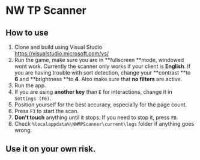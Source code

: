 # NW TP Scanner

## How to use

1. Clone and build using Visual Studio https://visualstudio.microsoft.com/vs/
2. Run the game, make sure you are in **fullscreen **mode, windowed wont work.  Currently the scanner only works if your client is **English**. If you are having trouble with sort detection, change your **contrast **to **6** and **brightness **to **4**. Also make sure that **no filters** are active.
3. Run the app.
4. If you are using **another key** than `E` for interactions, change it in `Settings (F6)`. 
5. Position yourself for the best accuracy, especially for the page count.
6. Press `F3` to start the scan.
7. **Don't touch** anything until it stops. If you need to stop it, press `F8`.
8. Check `%localappdata%\NWMPScanner\current\logs` folder if anything goes wrong. 

## Use it on your own risk.
